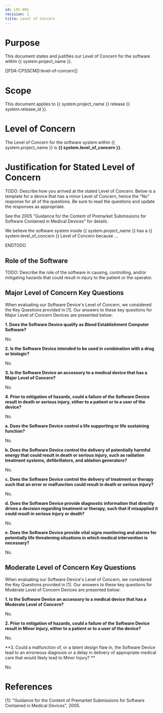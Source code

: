 ```yaml
---
id: LOC-001
revision: 1
title: Level of Concern
---
```


# Purpose

This document states and justifies our Level of Concern for the software within {{ system.project_name }}.

[[FDA-CPSSCMD:level-of-concern]]

# Scope

This document applies to {{ system.project_name }} release {{ system.release_id }}.

# Level of Concern

The Level of Concern for the software system within {{ system.project_name }} is **{{ system.level_of_concern }}**.

# Justification for Stated Level of Concern

TODO: Describe how you arrived at the stated Level of Concern.  Below is a template for a device that has a minor Level of Concern, hence the "No" response for all of the questions. Be sure to read the questions and update the responses as appropriate.

See the 2005 "Guidance for the Content of Premarket Submissions for Software Contained in Medical Devices" for details.

We believe the software system inside {{ system.project_name }} has a {{ system.level_of_concern }} Level of Concern because ...

ENDTODO

## Role of the Software

TODO: Describe the role of the software in causing, controlling, and/or mitigating hazards that could result in injury to the patient or the operator.

## Major Level of Concern Key Questions

When evaluating our Software Device's Level of Concern, we considered the Key Questions provided in [1].  Our answers to these key questions for Major Level of Concern Devices are presented below:

**1. Does the Software Device qualify as Blood Establishment Computer Software?**

No.

**2. Is the Software Device intended to be used in combination with a drug or biologic?**

No.

**3. Is the Software Device an accessory to a medical device that has a Major Level of Concern?**

No.

**4. Prior to mitigation of hazards, could a failure of the Software Device result in death or serious injury, either to a patient or to a user of the device?**

No.

**a. Does the Software Device control a life supporting or life sustaining function?**

No.

**b. Does the Software Device control the delivery of potentially harmful energy that could result in death or serious injury, such as radiation treatment systems, defibrillators, and ablation generators?**

No.

**c. Does the Software Device control the delivery of treatment or therapy such that an error or malfunction could result in death or serious injury?**

No.

**d. Does the Software Device provide diagnostic information that directly drives a decision regarding treatment or therapy, such that if misapplied it could result in serious injury or death?**

No.

**e. Does the Software Device provide vital signs monitoring and alarms for potentially life threatening situations in which medical intervention is necessary?**

No.

## Moderate Level of Concern Key Questions

When evaluating our Software Device's Level of Concern, we considered the Key Questions provided in [1].  Our answers to these key questions for Moderate Level of Concern Devices are presented below:

**1. Is the Software Device an accessory to a medical device that has a Moderate Level of Concern?**

No.

**2. Prior to mitigation of hazards, could a failure of the Software Device result in Minor Injury, either to a patient or to a user of the device?**

No.

**3. Could a malfunction of, or a latent design flaw in, the Software Device lead to an erroneous diagnosis or a delay in delivery of appropriate medical care that would likely lead to Minor Injury? **

No.

# References

[1]: "Guidance for the Content of Premarket Submissions for Software Contained in Medical Devices", 2005.
